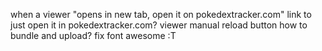 when a viewer "opens in new tab, open it on pokedextracker.com"
link to just open it in pokedextracker.com?
viewer manual reload button
how to bundle and upload?
fix font awesome :T
